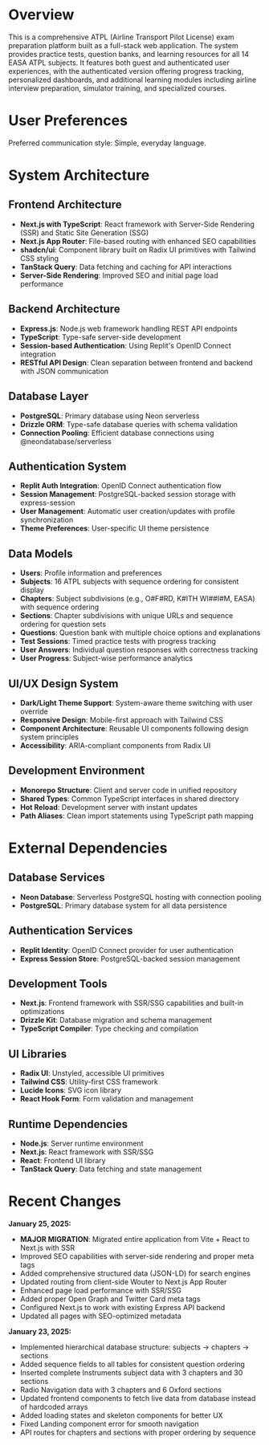 # Overview

This is a comprehensive ATPL (Airline Transport Pilot License) exam preparation platform built as a full-stack web application. The system provides practice tests, question banks, and learning resources for all 14 EASA ATPL subjects. It features both guest and authenticated user experiences, with the authenticated version offering progress tracking, personalized dashboards, and additional learning modules including airline interview preparation, simulator training, and specialized courses.

# User Preferences

Preferred communication style: Simple, everyday language.

# System Architecture

## Frontend Architecture
- **Next.js with TypeScript**: React framework with Server-Side Rendering (SSR) and Static Site Generation (SSG)
- **Next.js App Router**: File-based routing with enhanced SEO capabilities
- **shadcn/ui**: Component library built on Radix UI primitives with Tailwind CSS styling
- **TanStack Query**: Data fetching and caching for API interactions
- **Server-Side Rendering**: Improved SEO and initial page load performance

## Backend Architecture
- **Express.js**: Node.js web framework handling REST API endpoints
- **TypeScript**: Type-safe server-side development
- **Session-based Authentication**: Using Replit's OpenID Connect integration
- **RESTful API Design**: Clean separation between frontend and backend with JSON communication

## Database Layer
- **PostgreSQL**: Primary database using Neon serverless
- **Drizzle ORM**: Type-safe database queries with schema validation
- **Connection Pooling**: Efficient database connections using @neondatabase/serverless

## Authentication System
- **Replit Auth Integration**: OpenID Connect authentication flow
- **Session Management**: PostgreSQL-backed session storage with express-session
- **User Management**: Automatic user creation/updates with profile synchronization
- **Theme Preferences**: User-specific UI theme persistence

## Data Models
- **Users**: Profile information and preferences
- **Subjects**: 16 ATPL subjects with sequence ordering for consistent display
- **Chapters**: Subject subdivisions (e.g., O#F#RD, K#ITH WI##I#M, EASA) with sequence ordering
- **Sections**: Chapter subdivisions with unique URLs and sequence ordering for question sets
- **Questions**: Question bank with multiple choice options and explanations
- **Test Sessions**: Timed practice tests with progress tracking
- **User Answers**: Individual question responses with correctness tracking
- **User Progress**: Subject-wise performance analytics

## UI/UX Design System
- **Dark/Light Theme Support**: System-aware theme switching with user override
- **Responsive Design**: Mobile-first approach with Tailwind CSS
- **Component Architecture**: Reusable UI components following design system principles
- **Accessibility**: ARIA-compliant components from Radix UI

## Development Environment
- **Monorepo Structure**: Client and server code in unified repository
- **Shared Types**: Common TypeScript interfaces in shared directory
- **Hot Reload**: Development server with instant updates
- **Path Aliases**: Clean import statements using TypeScript path mapping

# External Dependencies

## Database Services
- **Neon Database**: Serverless PostgreSQL hosting with connection pooling
- **PostgreSQL**: Primary database system for all data persistence

## Authentication Services  
- **Replit Identity**: OpenID Connect provider for user authentication
- **Express Session Store**: PostgreSQL-backed session management

## Development Tools
- **Next.js**: Frontend framework with SSR/SSG capabilities and built-in optimizations
- **Drizzle Kit**: Database migration and schema management
- **TypeScript Compiler**: Type checking and compilation

## UI Libraries
- **Radix UI**: Unstyled, accessible UI primitives
- **Tailwind CSS**: Utility-first CSS framework
- **Lucide Icons**: SVG icon library
- **React Hook Form**: Form validation and management

## Runtime Dependencies
- **Node.js**: Server runtime environment
- **Next.js**: React framework with SSR/SSG
- **React**: Frontend UI library
- **TanStack Query**: Data fetching and state management

# Recent Changes

**January 25, 2025:**
- **MAJOR MIGRATION**: Migrated entire application from Vite + React to Next.js with SSR
- Improved SEO capabilities with server-side rendering and proper meta tags
- Added comprehensive structured data (JSON-LD) for search engines
- Updated routing from client-side Wouter to Next.js App Router
- Enhanced page load performance with SSR/SSG
- Added proper Open Graph and Twitter Card meta tags
- Configured Next.js to work with existing Express API backend
- Updated all pages with SEO-optimized metadata

**January 23, 2025:**
- Implemented hierarchical database structure: subjects → chapters → sections
- Added sequence fields to all tables for consistent question ordering
- Inserted complete Instruments subject data with 3 chapters and 30 sections
- Radio Navigation data with 3 chapters and 6 Oxford sections
- Updated frontend components to fetch live data from database instead of hardcoded arrays
- Added loading states and skeleton components for better UX
- Fixed Landing component error for smooth navigation
- API routes for chapters and sections with proper ordering by sequence